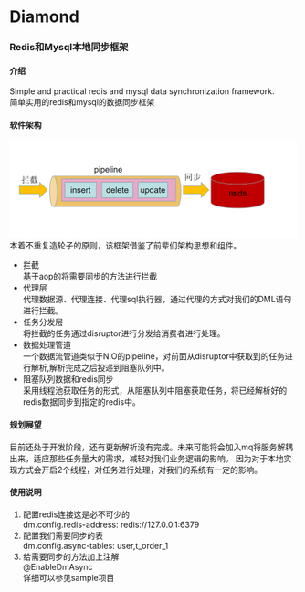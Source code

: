 # Diamond
### Redis和Mysql本地同步框架

#### 介绍
 Simple and practical redis and mysql data synchronization framework.  
 简单实用的redis和mysql的数据同步框架
#### 软件架构
![Image text](https://raw.githubusercontent.com/DarMi7/diamond/master/diamond-spring-boot-starter/img/%7D5%5D50K_V%5B_10XN%246S8%5BZXWV.png)  
本着不重复造轮子的原则，该框架借鉴了前辈们架构思想和组件。  
* 拦截  
基于aop的将需要同步的方法进行拦截
* 代理层   
  代理数据源、代理连接、代理sql执行器，通过代理的方式对我们的DML语句进行拦截。  
* 任务分发层  
  将拦截的任务通过disruptor进行分发给消费者进行处理。  
* 数据处理管道  
  一个数据流管道类似于NIO的pipeline，对前面从disruptor中获取到的任务进行解析,解析完成之后投递到阻塞队列中。  
* 阻塞队列数据和redis同步  
  采用线程池获取任务的形式，从阻塞队列中阻塞获取任务，将已经解析好的redis数据同步到指定的redis中。  

#### 规划展望
目前还处于开发阶段，还有更新解析没有完成。未来可能将会加入mq将服务解耦出来，适应那些任务量大的需求，减轻对我们业务逻辑的影响。
因为对于本地实现方式会开启2个线程，对任务进行处理，对我们的系统有一定的影响。

#### 使用说明

1.  配置redis连接这是必不可少的  
dm.config.redis-address: redis://127.0.0.1:6379
2.  配置我们需要同步的表  
dm.config.async-tables: user,t_order_1
3.  给需要同步的方法加上注解    
@EnableDmAsync  
详细可以参见sample项目


